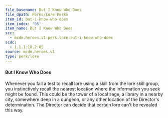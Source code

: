 ```yaml
---
file_basename: But I Know Who Does
file_dpath: Perks/Lore Perks
item_id: but-i-know-who-does
item_index: '05'
item_name: But I Know Who Does
scc:
  - mcdm.heroes.v1:perk.lore:but-i-know-who-does
scdc:
  - 1.1.1:18.2:05
source: mcdm.heroes.v1
type: perk/lore
---
```


#### But I Know Who Does

Whenever you fail a test to recall lore using a skill from the lore skill group, you instinctively recall the nearest location where the information you seek might be found. This could be the tower of a local sage, a library in a nearby city, somewhere deep in a dungeon, or any other location of the Director's determination. The Director can decide that certain lore can't be revealed this way.
